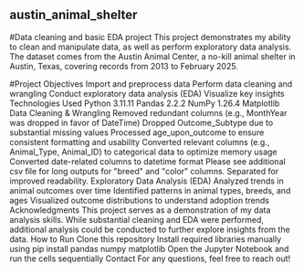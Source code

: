 ## austin_animal_shelter
#Data cleaning and basic EDA project
This project demonstrates my ability to clean and manipulate data, as well as perform exploratory data analysis. The dataset comes from the Austin Animal Center, a no-kill animal shelter in Austin, Texas, covering records from 2013 to February 2025.

#Project Objectives
Import and preprocess data
Perform data cleaning and wrangling
Conduct exploratory data analysis (EDA)
Visualize key insights
Technologies Used
Python 3.11.11
Pandas 2.2.2
NumPy 1.26.4
Matplotlib
Data Cleaning & Wrangling
Removed redundant columns (e.g., MonthYear was dropped in favor of DateTime)
Dropped Outcome_Subtype due to substantial missing values
Processed age_upon_outcome to ensure consistent formatting and usability
Converted relevant columns (e.g., Animal_Type, Animal_ID) to categorical data to optimize memory usage
Converted date-related columns to datetime format
Please see additional csv file for long outputs for "breed" and "color" columns. Separated for improved readability.
Exploratory Data Analysis (EDA)
Analyzed trends in animal outcomes over time
Identified patterns in animal types, breeds, and ages
Visualized outcome distributions to understand adoption trends
Acknowledgments
This project serves as a demonstration of my data analysis skills. While substantial cleaning and EDA were performed, additional analysis could be conducted to further explore insights from the data.
How to Run
Clone this repository
Install required libraries manually using pip install pandas numpy matplotlib
Open the Jupyter Notebook and run the cells sequentially
Contact
For any questions, feel free to reach out!
